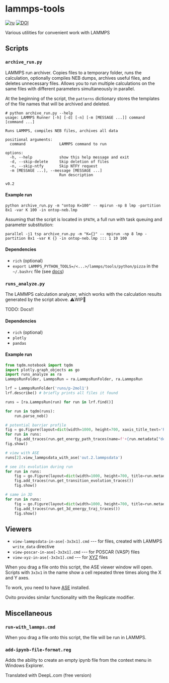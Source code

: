 lammps-tools
============

[![ru](https://img.shields.io/badge/lang-ru-red.svg)](https://github.com/xtotdam/lammps-tools/blob/master/README.md)
[![DOI](https://zenodo.org/badge/DOI/10.5281/zenodo.17471957.svg)](https://doi.org/10.5281/zenodo.17471957)



Various utilities for convenient work with LAMMPS

## Scripts

### `archive_run.py`

LAMMPS run archiver. Copies files to a temporary folder, runs the calculation, optionally compiles NEB dumps, archives useful files, and deletes unnecessary files. Allows you to run multiple calculations on the same files with different parameters simultaneously in parallel.

At the beginning of the script, the `patterns` dictionary stores the templates of the file names that will be archived and deleted.

```
# python archive_run.py --help
usage: LAMMPS Runner [-h] [-d] [-n] [-m [MESSAGE ...]] command [command ...]

Runs LAMMPS, compiles NEB files, archives all data

positional arguments:
  command               LAMMPS command to run

options:
  -h, --help            show this help message and exit
  -d, --skip-delete     Skip deletion of files
  -n, --skip-ntfy       Skip NTFY request
  -m [MESSAGE ...], --message [MESSAGE ...]
                        Run description

v0.2
```

#### Example run

`python archive_run.py -m "ontop K=100" -- mpirun -np 8 lmp -partition 8x1 -var K 100 -in ontop-neb.lmp`

Assuming that the script is located in `$PATH`, a full run with task queuing and parameter substitution:

`parallel -j1 tsp archive_run.py -m "K={}" -- mpirun -np 8 lmp -partition 8x1 -var K {} -in ontop-neb.lmp ::: 1 10 100`

#### Dependencies

* `rich` (optional)
* `export LAMMPS_PYTHON_TOOLS=/<...>/lammps/tools/python/pizza` in the `~/.bashrc` file (see [docs](https://github.com/lammps/lammps/tree/develop/tools/python))

### `runs_analyze.py`

The LAMMPS calculation analyzer, which works with the calculation results generated by the script above. :warning:WIP:construction:

TODO: Docs!!

#### Dependencies

* `rich` (optional)
* `plotly`
* `pandas`

#### Example run

```py
from tqdm.notebook import tqdm
import plotly.graph_objects as go
import runs_analyze as ra
LammpsRunFolder, LammpsRun = ra.LammpsRunFolder, ra.LammpsRun

lrf = LammpsRunFolder('runs/p-2mol1')
lrf.describe() # briefly prints all files it found

runs = [ra.LammpsRun(run) for run in lrf.find()]

for run in tqdm(runs):
    run.parse_neb()

# potential barrier profile
fig = go.Figure(layout=dict(width=1000, height=700, xaxis_title_text='Reaction coordinate', yaxis_title_text='Energy, kcal/mol'))
for run in runs:
    fig.add_traces(run.get_energy_path_traces(name=f'+{run.metadata["description"]}'))
fig.show()

# view with ASE
runs[2].view_lammpsdata_with_ase('out.2.lammpsdata')

# see its evolution during run
for run in runs:
    fig = go.Figure(layout=dict(width=1000, height=700, title=run.metadata['description']))
    fig.add_traces(run.get_transition_evolution_traces())
    fig.show()

# same in 3D
for run in runs:
    fig = go.Figure(layout=dict(width=1000, height=700, title=run.metadata['description']))
    fig.add_traces(run.get_3d_energy_traj_traces())
    fig.show()
```

## Viewers

* `view-lammpsdata-in-ase[-3x3x1].cmd` --- for files, created with LAMMPS `write_data` directive
* `view-poscar-in-ase[-3x3x1].cmd` --- for POSCAR (VASP) files
* `view-xyz-in-ase[-3x3x1].cmd` --- for [XYZ](https://en.wikipedia.org/wiki/XYZ_file_format) files

When you drag a file onto this script, the ASE viewer window will open. Scripts with `3x3x1` in the name show a cell repeated three times along the X and Y axes.

To work, you need to have [ASE](https://wiki.fysik.dtu.dk/ase/) installed.

Ovito provides similar functionality with the Replicate modifier.


## Miscellaneous

### `run-with_lammps.cmd`

When you drag a file onto this script, the file will be run in LAMMPS.

### `add-ipynb-file-format.reg`

Adds the ability to create an empty ipynb file from the context menu in Windows Explorer.




Translated with DeepL.com (free version)
